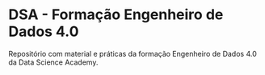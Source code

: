 # DSA - Formação Engenheiro de Dados 4.0
Repositório com material e práticas da formação Engenheiro de Dados 4.0 da Data Science Academy.
